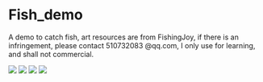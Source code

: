 Fish_demo
=========

A demo to catch fish, art resources are from FishingJoy, if there is an infringement, please contact 510732083 @qq.com, I only use for learning, and shall not commercial.

[![](http://hiphotos.baidu.com/pclass/pic/item/54bbf97cca806538474b9fb897dda144ac348226.jpg)](http://hiphotos.baidu.com/pclass/pic/item/54bbf97cca806538474b9fb897dda144ac348226.jpg)
[![](http://hiphotos.baidu.com/pclass/pic/item/1e519e286059252de0b626af349b033b5ab5b926.jpg)](http://hiphotos.baidu.com/pclass/pic/item/1e519e286059252de0b626af349b033b5ab5b926.jpg)
[![](http://hiphotos.baidu.com/pclass/pic/item/20b9d9ed76c6a7efa1bb938dfdfaaf51f2de6622.jpg)](http://hiphotos.baidu.com/pclass/pic/item/20b9d9ed76c6a7efa1bb938dfdfaaf51f2de6622.jpg)
[![](http://hiphotos.baidu.com/pclass/pic/item/fd5b7385e950352a84c21ea35343fbf2b3118b20.jpg)](http://hiphotos.baidu.com/pclass/pic/item/fd5b7385e950352a84c21ea35343fbf2b3118b20.jpg)
